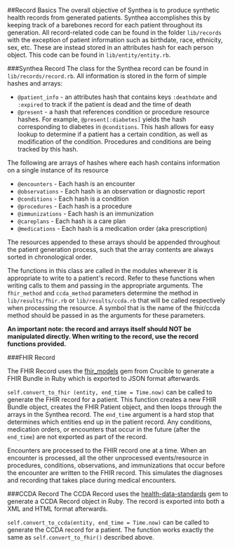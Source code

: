 ##Record Basics
The overall objective of Synthea is to produce synthetic health records from generated patients. Synthea accomplishes this by keeping track of a barebones record for each patient throughout its generation. All record-related code can be found in the folder `lib/records` with the exception of patient information such as birthdate, race, ethnicity, sex, etc. These are instead stored in an attributes hash for each person object. This code can be found in `lib/entity/entity.rb`.

###Synthea Record
The class for the Synthea record can be found in `lib/records/record.rb`. All information is stored in the form of simple hashes and arrays:

* `@patient_info` - an attributes hash that contains keys `:deathdate` and `:expired` to track if the patient is dead and the time of death
* `@present` - a hash that references condition or procedure resource hashes. For example, `@present[:diabetes]` yields the hash corresponding to diabetes in `@conditions`. This hash allows for easy lookup to determine if a patient has a certain condition, as well as modification of the condition. Procedures and conditions are being tracked by this hash.

The following are arrays of hashes where each hash contains information on a single instance of its resource
* `@encounters` - Each hash is an encounter
* `@observations` - Each hash is an observation or diagnostic report
* `@conditions` - Each hash is a condition
* `@procedures` - Each hash is a procedure
* `@immunizations` - Each hash is an immunization
* `@careplans` - Each hash is a care plan
* `@medications` - Each hash is a medication order (aka prescription)

The resources appended to these arrays should be appended throughout the patient generation process, such that the array contents are always sorted in chronological order.

The functions in this class are called in the modules wherever it is appropriate to write to a patient's record. Refer to these functions when writing calls to them and passing in the appropriate arguments. The `fhir_method` and `ccda_method` parameters determine the method in `lib/results/fhir.rb` or `lib/results/ccda.rb` that will be called respectively when processing the resource. A symbol that is the name of the fhir/ccda method should be passed in as the arguments for these parameters.

**An important note: the record and arrays itself should NOT be manipulated directly. When writing to the record, use the record functions provided.**

###FHIR Record

The FHIR Record uses the [fhir_models](https://github.com/fhir-crucible/fhir_models) gem from Crucible to generate a FHIR Bundle in Ruby which is exported to JSON format afterwards.

`self.convert_to_fhir (entity, end_time = Time.now)` can be called to generate the FHIR record for a patient. This function creates a new FHIR Bundle object, creates the FHIR Patient object, and then loops through the arrays in the Synthea record. The `end_time` argument is a hard stop that determines which entities end up in the patient record. Any conditions, medication orders, or encounters that occur in the future (after the `end_time`) are not exported as part of the record.

Encounters are processed to the FHIR record one at a time. When an encounter is processed, all the other unprocessed events/resource in procedures, conditions, observations, and immunizations that occur before the encounter are written to the FHIR record. This simulates the diagnoses and recording that takes place during medical encounters. 

###CCDA Record
The CCDA Record uses the [health-data-standards](https://github.com/projectcypress/health-data-standards) gem to generate a CCDA Record object in Ruby. The record is exported into both a XML and HTML format afterwards.

`self.convert_to_ccda(entity, end_time = Time.now)` can be called to generate the CCDA record for a patient. The function works exactly the same as `self.convert_to_fhir()` described above.